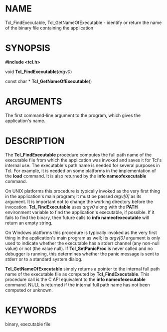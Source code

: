 # NAME

Tcl_FindExecutable, Tcl_GetNameOfExecutable - identify or return the
name of the binary file containing the application

# SYNOPSIS

**#include \<tcl.h\>**

void **Tcl_FindExecutable**(*argv0*)

const char \* **Tcl_GetNameOfExecutable**()

# ARGUMENTS

The first command-line argument to the program, which gives the
application\'s name.

# DESCRIPTION

The **Tcl_FindExecutable** procedure computes the full path name of the
executable file from which the application was invoked and saves it for
Tcl\'s internal use. The executable\'s path name is needed for several
purposes in Tcl. For example, it is needed on some platforms in the
implementation of the **load** command. It is also returned by the
**info nameofexecutable** command.

On UNIX platforms this procedure is typically invoked as the very first
thing in the application\'s main program; it must be passed *argv\[0\]*
as its argument. It is important not to change the working directory
before the invocation. **Tcl_FindExecutable** uses *argv0* along with
the **PATH** environment variable to find the application\'s executable,
if possible. If it fails to find the binary, then future calls to **info
nameofexecutable** will return an empty string.

On Windows platforms this procedure is typically invoked as the very
first thing in the application\'s main program as well; Its *argv\[0\]*
argument is only used to indicate whether the executable has a stderr
channel (any non-null value) or not (the value null). If
**Tcl_SetPanicProc** is never called and no debugger is running, this
determines whether the panic message is sent to stderr or to a standard
system dialog.

**Tcl_GetNameOfExecutable** simply returns a pointer to the internal
full path name of the executable file as computed by
**Tcl_FindExecutable**. This procedure call is the C API equivalent to
the **info nameofexecutable** command. NULL is returned if the internal
full path name has not been computed or unknown.

# KEYWORDS

binary, executable file
